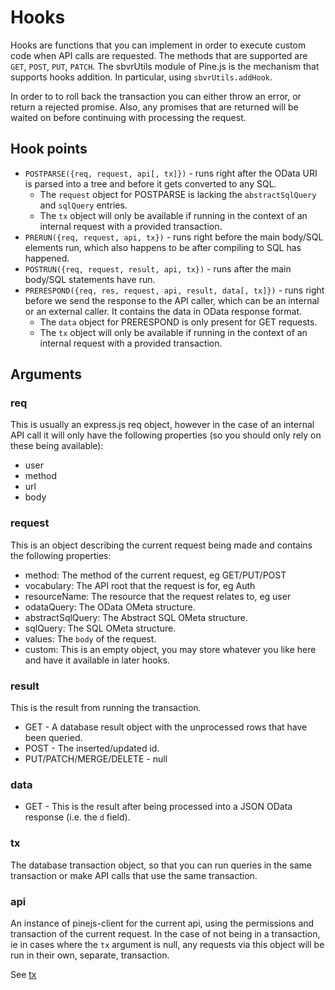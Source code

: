 # Hooks
Hooks are functions that you can implement in order to execute custom code when API calls are requested. The methods that are supported are `GET`, `POST`, `PUT`, `PATCH`. The sbvrUtils module of Pine.js is the mechanism that supports hooks addition. In particular, using `sbvrUtils.addHook`.

In order to to roll back the transaction you can either throw an error, or return a rejected promise. Also, any promises that are returned will be waited on before continuing with processing the request.

## Hook points
* `POSTPARSE({req, request, api[, tx]})` - runs right after the OData URI is parsed into a tree and before it gets converted to any SQL.  
	* The `request` object for POSTPARSE is lacking the `abstractSqlQuery` and `sqlQuery` entries. 
	* The `tx` object will only be available if running in the context of an internal request with a provided transaction.
* `PRERUN({req, request, api, tx})` - runs right before the main body/SQL elements run, which also happens to be after compiling to SQL has happened.
* `POSTRUN({req, request, result, api, tx})` - runs after the main body/SQL statements have run.
* `PRERESPOND({req, res, request, api, result, data[, tx]})` - runs right before we send the response to the API caller, which can be an internal or an external caller. It contains the data in OData response format. 
	* The `data` object for PRERESPOND is only present for GET requests. 
	* The `tx` object will only be available if running in the context of an internal request with a provided transaction.

## Arguments

### req
This is usually an express.js req object, however in the case of an internal API call it will only have the following properties (so you should only rely on these being available):

* user
* method
* url
* body

### request
This is an object describing the current request being made and contains the following properties:

* method: The method of the current request, eg GET/PUT/POST
* vocabulary: The API root that the request is for, eg Auth
* resourceName: The resource that the request relates to, eg user
* odataQuery: The OData OMeta structure.
* abstractSqlQuery: The Abstract SQL OMeta structure.
* sqlQuery: The SQL OMeta structure.
* values: The `body` of the request.
* custom: This is an empty object, you may store whatever you like here and have it available in later hooks.

### result
This is the result from running the transaction.

* GET - A database result object with the unprocessed rows that have been queried.
* POST - The inserted/updated id.
* PUT/PATCH/MERGE/DELETE - null

### data
* GET - This is the result after being processed into a JSON OData response (i.e. the `d` field).

### tx
The database transaction object, so that you can run queries in the same transaction or make API calls that use the same transaction.

### api
An instance of pinejs-client for the current api, using the permissions and transaction of the current request.
In the case of not being in a transaction, ie in cases where the `tx` argument is null, any requests via this object will be run in their own, separate, transaction.

See [tx](./CustomServerCode.md#markdown-header-tx_2)
